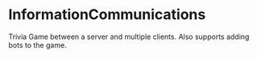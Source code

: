 # InformationCommunications
Trivia Game between a server and multiple clients. Also supports adding bots to the game.

